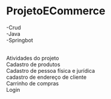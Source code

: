 # ProjetoECommerce

-Crud<br>
-Java<br>
-Springbot<br>

<div>
  <br>
Atividades do projeto
  <br>
Cadastro de produtos
  <br>
Cadastro de pessoa física e jurídica
  <br>
cadastro de endereço de cliente
  <br>
Carrinho de compras
  <br>
Login
</div
